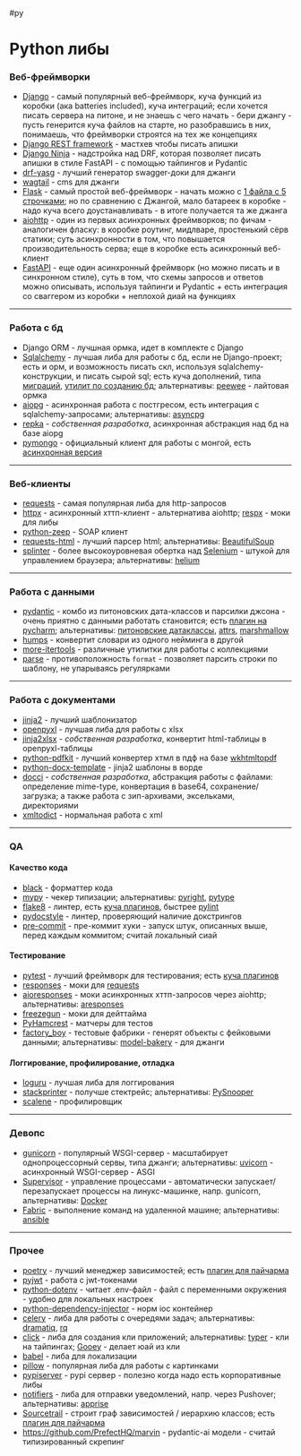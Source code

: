 #py 

# Python либы


### Веб-фреймворки  
  
- [Django](https://www.djangoproject.com/) - самый популярный веб-фреймворк, куча функций из коробки (ака batteries included), куча интеграций; если хочется писать сервера на питоне, и не знаешь с чего начать - бери джангу - пусть генерится куча файлов на старте, но разобравшись в них, понимаешь, что фреймворки строятся на тех же концепциях  
- [Django REST framework](https://www.django-rest-framework.org/) - мастхев чтобы писать апишки  
- [Django Ninja](https://django-ninja.rest-framework.com/) - надстройка над DRF, которая позволяет писать апишки в стиле FastAPI - с помощью тайпингов и Pydantic  
- [drf-yasg](https://github.com/axnsan12/drf-yasg) - лучший генератор swagger-доки для джанги  
- [wagtail](https://github.com/wagtail/wagtail) - cms для джанги  
- [Flask](https://flask.palletsprojects.com/en/1.1.x/) - самый простой веб-фреймворк - начать можно с [1 файла с 5 строчками](https://flask.palletsprojects.com/en/1.1.x/quickstart/#quickstart); но по сравнению с Джангой, мало батареек в коробке - надо куча всего доустанавливать - в итоге получается та же джанга  
- [aiohttp](https://docs.aiohttp.org/en/stable/) - один из первых асинхронных фреймворков; по фичам - аналогичен фласку: в коробке роутинг, мидлваре, простенький сёрв статики; суть асинхронности в том, что повышается производительность серва; еще в коробке есть асинхронный веб-клиент  
- [FastAPI](https://fastapi.tiangolo.com/) - еще один асинхронный фреймворк (но можно писать и в синхронном стиле), суть в том, что схемы запросов и ответов можно описывать, используя тайпинги и Pydantic + есть интеграция со сваггером из коробки + неплохой диай на функциях  
  
---  
  
### Работа с бд  
  
- Django ORM - лучшная ормка, идет в комплекте с Django  
- [Sqlalchemy](https://www.sqlalchemy.org/) - лучшая либа для работы с бд, если не Django-проект; есть и орм, и возможность писать скл, используя sqlalchemy-конструкции, и писать сырой sql; есть куча дополнений, типа [миграций](https://alembic.sqlalchemy.org/en/latest/), [утилит по созданию бд](https://sqlalchemy-utils.readthedocs.io/en/latest/); альтернативы: [peewee](http://docs.peewee-orm.com/en/latest/) - лайтовая ормка  
- [aiopg](https://github.com/aio-libs/aiopg) - асинхронная работа с постгресом, есть интеграция с sqlalchemy-запросами; альтернативы: [asyncpg](https://github.com/MagicStack/asyncpg)  
- [repka](https://github.com/potykion/repka) - _собственная разработка_, асинхронная абстракция над бд на базе aiopg  
- [pymongo](https://pymongo.readthedocs.io/en/stable/) - официальный клиент для работы с монгой, есть [асинхронная версия](https://motor.readthedocs.io/en/stable/)  
  
---  
  
### Веб-клиенты  
  
- [requests](https://github.com/psf/requests) - самая популярная либа для http-запросов  
- [httpx](https://github.com/encode/httpx) - асинхронный хттп-клиент - альтернатива aiohttp; [respx](https://github.com/lundberg/respx) - моки для либы  
- [python-zeep](https://github.com/mvantellingen/python-zeep) - SOAP клиент  
- [requests-html](https://docs.python-requests.org/projects/requests-html/en/latest/) - лучший парсер html; альтернативы: [BeautifulSoup](https://www.crummy.com/software/BeautifulSoup/bs4/doc/)  
- [splinter](https://github.com/cobrateam/splinter) - более высокоуровневая обертка над [Selenium](https://github.com/SeleniumHQ/selenium/) - штукой для управлением браузера; альтернативы: [helium](https://github.com/mherrmann/selenium-python-helium)  
  
---  
  
### Работа с данными  
  
- [pydantic](https://github.com/samuelcolvin/pydantic) - комбо из питоновских дата-классов и парсилки джсона - очень приятно с данными работать становится; есть [плагин на pycharm](https://github.com/koxudaxi/pydantic-pycharm-plugin); альтернативы: [питоновские датаклассы](https://docs.python.org/3/library/dataclasses.html), [attrs](https://www.attrs.org/en/stable/), [marshmallow](https://marshmallow.readthedocs.io/en/stable/)  
- [humps](https://github.com/nficano/humps) - конвертит словари из одного нейминга в другой  
- [more-itertools](https://github.com/more-itertools/more-itertools) - различные утилитки для работы с коллекциями  
- [parse](https://pypi.org/project/parse/) - противоположность `format` - позволяет парсить строки по шаблону, не упарываясь регулярками  
  
---  
  
### Работа с документами  
  
- [jinja2](https://jinja.palletsprojects.com/en/2.11.x/) - лучший шаблонизатор  
- [openpyxl](https://openpyxl.readthedocs.io/en/stable/) - лучшая либа для работы с xlsx  
- [jinja2xlsx](https://github.com/potykion/jinja2xlsx) - _собственная разработка_, конвертит html-таблицы в openpyxl-таблицы  
- [python-pdfkit](https://github.com/JazzCore/python-pdfkit) - лучший конвертер хтмл в пдф на базе [wkhtmltopdf](https://wkhtmltopdf.org/)  
- [python-docx-template](https://github.com/elapouya/python-docx-template) - jinja2 шаблоны в ворде  
- [docci](https://github.com/potykion/docci) - _собственная разработка_, абстракция работы с файлами: определение mime-type, конвертация в base64, сохранение/загрузка; а также работа с зип-архивами, эксельками, директориями  
- [xmltodict](https://github.com/martinblech/xmltodict) - нормальная работа с xml  
  
---  
  
### QA  
  
#### Качество кода  
  
- [black](https://github.com/psf/black) - форматтер кода  
- [mypy](https://github.com/python/mypy) - чекер типизации; альтернативы: [pyright](https://github.com/microsoft/pyright), [pytype](https://github.com/google/pytype)  
- [flake8](https://github.com/PyCQA/flake8) - линтер, есть [куча плагинов](https://github.com/DmytroLitvinov/awesome-flake8-extensions), быстрее [pylint](https://github.com/PyCQA/pylint)  
- [pydocstyle](https://github.com/pycqa/pydocstyle) - линтер, проверяющий наличие докстрингов  
- [pre-commit](https://github.com/pre-commit/pre-commit) - пре-коммит хуки - запуск штук, описанных выше, перед каждым коммитом; считай локальный сиай  
  
#### Тестирование  
  
- [pytest](https://github.com/pytest-dev/pytest/) - лучший фреймворк для тестирования; есть [куча плагинов](https://github.com/search?q=pytest)  
- [responses](https://github.com/getsentry/responses) - моки для [requests](https://github.com/psf/requests)  
- [aioresponses](https://github.com/pnuckowski/aioresponses) - моки асинхронных хттп-запросов через aiohttp; альтернативы: [aresponses](https://github.com/aresponses/aresponses)  
- [freezegun](https://github.com/spulec/freezegun) - моки для дейттайма  
- [PyHamcrest](https://github.com/hamcrest/PyHamcrest) - матчеры для тестов  
- [factory_boy](https://factoryboy.readthedocs.io/en/stable/) - тестовые фабрики - генерят объекты с фейковыми данными; альтернативы: [model-bakery](https://pypi.org/project/model-bakery/) - для джанги  
  
#### Логгирование, профилирование, отладка  
  
- [loguru](https://github.com/Delgan/loguru) - лучшая либа для логгирования  
- [stackprinter](https://github.com/cknd/stackprinter) - получше стектрейс; альтернативы: [PySnooper](https://github.com/cool-RR/PySnooper)  
- [scalene](https://github.com/plasma-umass/scalene) - профилировщик  
  
---  
  
### Девопс  
  
- [gunicorn](https://gunicorn.org/) - популярный WSGI-сервер - масштабирует однопроцессорный сервы, типа джанги; альтернативы: [uvicorn](https://www.uvicorn.org/) - асинхронный WSGI-сервер - ASGI  
- [Supervisor](http://supervisord.org/) - управление процессами - автоматически запускает/перезапускает процессы на линукс-машинке, напр. gunicorn, альтернативы: [Docker](https://www.docker.com/)  
- [Fabric](http://www.fabfile.org/) - выполнение команд на удаленной машине; альтернативы: [ansible](https://docs.ansible.com/)  
  
---  
  
### Прочее  
  
- [poetry](https://github.com/python-poetry/poetry) - лучший менеджер зависимостей; есть [плагин для пайчарма](https://github.com/koxudaxi/poetry-pycharm-plugin)  
- [pyjwt](https://pyjwt.readthedocs.io/en/stable/) - работа с jwt-токенами  
- [python-dotenv](https://pypi.org/project/python-dotenv/) - читает .env-файл - файл с переменными окружения - удобно для локальных настроек  
- [python-dependency-injector](https://github.com/ets-labs/python-dependency-injector) - норм ioc контейнер  
- [celery](https://github.com/celery/celery) - либа для работы с очередями задач; альтернативы: [dramatiq](https://github.com/Bogdanp/dramatiq), [rq](https://github.com/rq/rq)  
- [click](https://github.com/pallets/click) - либа для создания кли приложений; альтернативы: [typer](https://github.com/tiangolo/typer) - кли на тайпингах; [Gooey](https://github.com/chriskiehl/Gooey) - делает юай из кли  
- [babel](http://babel.pocoo.org/en/latest/) - либа для локализации  
- [pillow](https://pillow.readthedocs.io/en/stable/) - популярная либа для работы с картинками  
- [pypiserver](https://github.com/pypiserver/pypiserver) - pypi сервер - полезно когда надо есть корпоративные либы  
- [notifiers](https://github.com/liiight/notifiers) - либа для отправки уведомлений, напр. через Pushover; альтернативы: [apprise](https://github.com/caronc/apprise)  
- [Sourcetrail](https://github.com/CoatiSoftware/Sourcetrail) - строит граф зависимостей / иерархию классов; есть [плагин для пайчарма](https://github.com/CoatiSoftware/idea-sourcetrail)
- https://github.com/PrefectHQ/marvin - pydantic-ai модели - считай типизированный скрепинг
